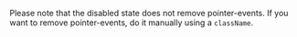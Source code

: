 Please note that the disabled state does not remove pointer-events. If you want to remove pointer-events, do it manually using a `className`.
